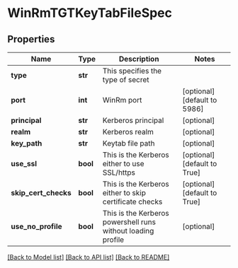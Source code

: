 # WinRmTGTKeyTabFileSpec

## Properties
Name | Type | Description | Notes
------------ | ------------- | ------------- | -------------
**type** | **str** | This specifies the type of secret | 
**port** | **int** | WinRm port | [optional] [default to 5986]
**principal** | **str** | Kerberos principal | [optional] 
**realm** | **str** | Kerberos realm | [optional] 
**key_path** | **str** | Keytab file path | [optional] 
**use_ssl** | **bool** | This is the Kerberos either to use SSL/https | [optional] [default to True]
**skip_cert_checks** | **bool** | This is the Kerberos either to skip certificate checks | [optional] [default to True]
**use_no_profile** | **bool** | This is the Kerberos powershell runs without loading profile | [optional] 

[[Back to Model list]](../README.md#documentation-for-models) [[Back to API list]](../README.md#documentation-for-api-endpoints) [[Back to README]](../README.md)

